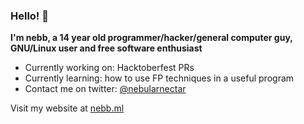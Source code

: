 ### Hello! 👋
**I'm nebb, a 14 year old programmer/hacker/general computer guy, GNU/Linux user and free software enthusiast**
- Currently working on: Hacktoberfest PRs
- Currently learning: how to use FP techniques in a useful program
- Contact me on twitter: [@nebularnectar](https://twitter.com/nebularnectar)

Visit my website at [nebb.ml](https://nebb.ml)
